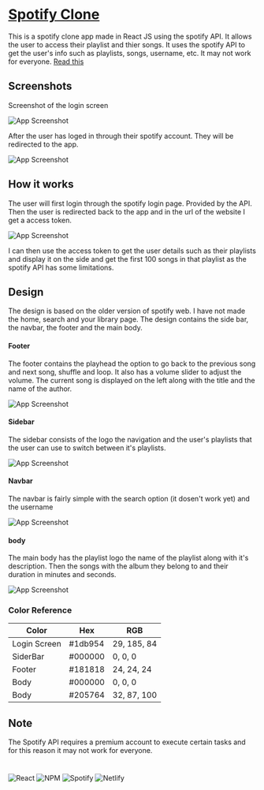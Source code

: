 # [Spotify Clone](https://sahil-spotify-clone.netlify.app/)

This is a spotify clone app made in React JS using the spotify API. It allows the user to access their playlist and thier songs. It uses the spotify API to 
get the user's info such as playlists, songs, username, etc. It may not work for everyone. [Read this](#note)


## Screenshots

Screenshot of the login screen 

![App Screenshot](https://user-images.githubusercontent.com/99671469/201522359-e75554ce-ce04-48d4-b959-f46d8a27a11a.png)

After the user has loged in through their spotify account. They
will be redirected to the app.

![App Screenshot](https://user-images.githubusercontent.com/99671469/201522331-7dfe31bb-53a0-4b6f-9c52-f4949e7856af.png)


## How it works

The user will first login through the spotify login page. Provided
by the API. Then the user is redirected back to the app and in
the url of the website I get a access token.

![App Screenshot](https://user-images.githubusercontent.com/99671469/201522651-0f19e3ba-11ba-4359-b7e2-ea1c7269ee77.png)

I can then use the access token to get the user details such as their
playlists and display it on the side and get the first 100 songs
in that playlist as the spotify API has some limitations.
## Design

The design is based on the older version of spotify web. I have not
made the home, search and your library page. The design contains
the side bar, the navbar, the footer and the main body.

#### Footer

The footer contains the playhead the option to go back to the
previous song and next song, shuffle and loop. It also has a volume
slider to adjust the volume. The current song is displayed on the left
along with the title and the name of the author.

![App Screenshot](https://user-images.githubusercontent.com/99671469/201523923-13bdebd5-bba8-4911-afde-03c15a2bfdde.png)

#### Sidebar

The sidebar consists of the logo the navigation and the user's
playlists that the user can use to switch between it's playlists.

![App Screenshot](https://user-images.githubusercontent.com/99671469/201523943-4d303ccc-025b-4bcc-a500-8ca2693b4c49.png)

#### Navbar

The navbar is fairly simple with the search option (it dosen't work
yet) and the username

![App Screenshot](https://user-images.githubusercontent.com/99671469/201523945-941e6327-6706-4502-b453-8a5b1d569a6d.png)

#### body

The main body has the playlist logo the name of the playlist along
with it's description. Then the songs with the album they belong
to and their duration in minutes and seconds.

![App Screenshot](https://user-images.githubusercontent.com/99671469/201524003-11e63e10-aff0-47f1-9ff7-814e7830569d.png)
### Color Reference

| Color    | Hex   | RGB                                                                     |
| ----------------- | ------------------------------------------------------------------ | ---------- |
| Login Screen | #1db954 | 29, 185, 84 |
| SiderBar | #000000 | 0, 0, 0
| Footer | #181818 | 24, 24, 24
| Body | #000000 | 0, 0, 0
| Body | #205764 | 32, 87, 100

## Note

The Spotify API requires a premium account to execute certain
tasks and for this reason it may not work for everyone.
# 
![React](https://img.shields.io/badge/React-20232A?style=for-the-badge&logo=react&logoColor=61DAFB) 
![NPM](https://img.shields.io/badge/npm-CB3837?style=for-the-badge&logo=npm&logoColor=white)
![Spotify](https://img.shields.io/badge/Spotify-1DB954.svg?style=for-the-badge&logo=Spotify&logoColor=white)
![Netlify](https://img.shields.io/badge/Netlify-00C7B7.svg?style=for-the-badge&logo=Netlify&logoColor=white)



